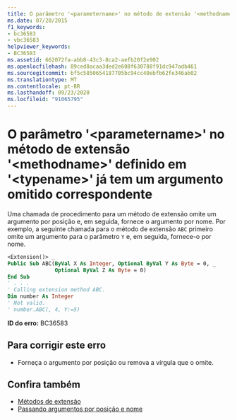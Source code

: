 ```yaml
---
title: O parâmetro '<parametername>' no método de extensão '<methodname>' definido em '<typename>' já tem um argumento omitido correspondente
ms.date: 07/20/2015
f1_keywords:
- bc36583
- vbc36583
helpviewer_keywords:
- BC36583
ms.assetid: 662072fa-abb8-43c3-8ca2-aefb20f2e902
ms.openlocfilehash: 89ced8acaa3ded2e608f630788f91dc947adb461
ms.sourcegitcommit: bf5c5850654187705bc94cc40ebfb62fe346ab02
ms.translationtype: MT
ms.contentlocale: pt-BR
ms.lasthandoff: 09/23/2020
ms.locfileid: "91065795"
---
```

# <a name="parameter-parametername-in-extension-method-methodname-defined-in-typename-already-has-a-matching-omitted-argument"></a>O parâmetro '\<parametername>' no método de extensão '\<methodname>' definido em '\<typename>' já tem um argumento omitido correspondente

Uma chamada de procedimento para um método de extensão omite um argumento por posição e, em seguida, fornece o argumento por nome. Por exemplo, a seguinte chamada para o método de extensão `ABC` primeiro omite um argumento para o parâmetro `Y` e, em seguida, fornece-o por nome.  
  
```vb  
<Extension()> _  
Public Sub ABC(ByVal X As Integer, Optional ByVal Y As Byte = 0, _  
               Optional ByVal Z As Byte = 0)  
End Sub  
' . . .  
' Calling extension method ABC.  
Dim number As Integer  
' Not valid.  
' number.ABC(, 4, Y:=5)  
```  
  
 **ID do erro:** BC36583  
  
## <a name="to-correct-this-error"></a>Para corrigir este erro  
  
- Forneça o argumento por posição ou remova a vírgula que o omite.  
  
## <a name="see-also"></a>Confira também

- [Métodos de extensão](../programming-guide/language-features/procedures/extension-methods.md)
- [Passando argumentos por posição e nome](../programming-guide/language-features/procedures/passing-arguments-by-position-and-by-name.md)
